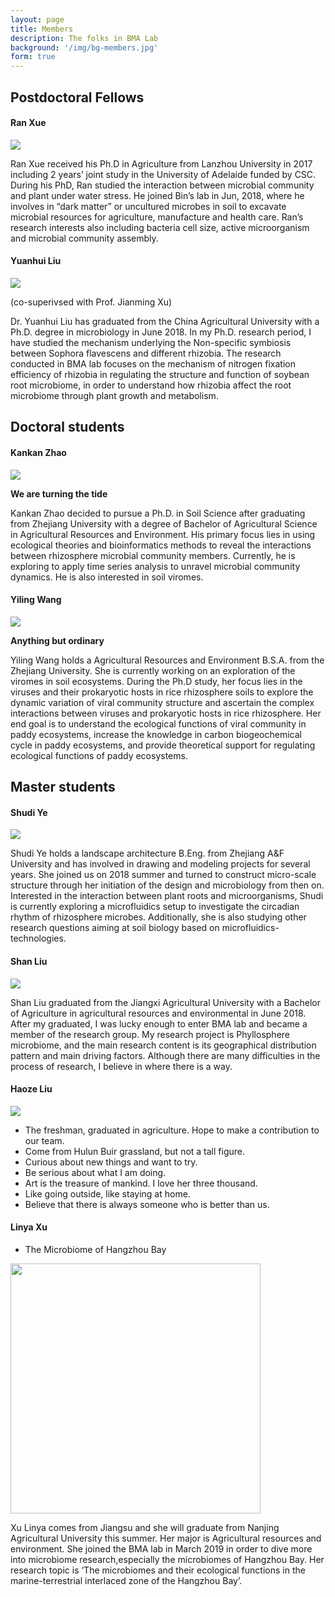 ```yaml
---
layout: page
title: Members
description: The folks in BMA Lab 
background: '/img/bg-members.jpg'
form: true
---
```


## Postdoctoral Fellows

#### Ran Xue

![](img/members/xueran.jpg)

Ran Xue received his Ph.D in Agriculture from Lanzhou University in 2017 including 2 years’ joint study in the University of Adelaide funded by CSC. During his PhD, Ran studied the interaction between microbial community and plant under water stress. He joined Bin’s lab in Jun, 2018, where he involves in “dark matter” or uncultured microbes in soil to excavate microbial resources for agriculture, manufacture and health care. Ran’s research interests also including bacteria cell size, active microorganism and microbial community assembly.

#### Yuanhui Liu
![](img/members/liu2.jpg)

(co-superivsed with Prof. Jianming Xu)

Dr. Yuanhui Liu has graduated from the China Agricultural University with a Ph.D. degree in microbiology in June 2018. In my Ph.D. research period, I have studied the mechanism underlying the Non-specific symbiosis between Sophora flavescens and different rhizobia. The research conducted in BMA lab focuses on the mechanism of nitrogen fixation efficiency of rhizobia in regulating the structure and function of soybean root microbiome, in order to understand how rhizobia affect the root microbiome through plant growth and metabolism.

## Doctoral students

#### Kankan Zhao

![](img/members/zhaokankan.png)

**We are turning the tide**

Kankan Zhao decided to pursue a Ph.D. in Soil Science after graduating from Zhejiang University with a degree of Bachelor of Agricultural Science in Agricultural Resources and Environment. His primary focus lies in using ecological theories and bioinformatics methods to reveal the interactions between rhizosphere microbial community members. Currently, he is exploring to apply time series analysis to unravel microbial community dynamics. He is also interested in soil viromes. 


#### Yiling Wang

![](img/members/wangyiling.jpg)

**Anything but ordinary**

Yiling Wang holds a Agricultural Resources and Environment B.S.A. from the Zhejiang University. She is currently working on an exploration of the viromes in soil ecosystems. During the Ph.D study, her focus lies in the viruses and their prokaryotic hosts in rice rhizosphere soils to explore the dynamic variation of viral community structure and ascertain the complex interactions between viruses and prokaryotic hosts in rice rhizosphere. Her end goal is to understand the ecological functions of viral community in paddy ecosystems, increase the knowledge in carbon biogeochemical cycle in paddy ecosystems, and provide theoretical support for regulating ecological functions of paddy ecosystems. 


## Master students

#### Shudi Ye

![](img/members/sudi.jpg)

Shudi Ye holds a landscape architecture B.Eng. from Zhejiang A&F University and has involved in drawing and modeling projects for several years. She joined us on 2018 summer and turned to construct micro-scale structure through her initiation of the design and microbiology from then on. Interested in the interaction between plant roots and microorganisms, Shudi is currently exploring a microfluidics setup to investigate the circadian rhythm of rhizosphere microbes. Additionally, she is also studying other research questions aiming at soil biology based on microfluidics-technologies.

#### Shan Liu

![](img/members/liushan.png)

Shan Liu graduated from the Jiangxi Agricultural University with a Bachelor of Agriculture in agricultural resources and environmental in June 2018. After my graduated, I was lucky enough to enter BMA lab and became a member of the research group. My research project is Phyllosphere microbiome, and the main research content is its geographical distribution pattern and main driving factors. Although there are many difficulties in the process of research, I believe in where there is a way.

#### Haoze Liu

![](img/members/liu1.jpg)

- The freshman, graduated in agriculture. Hope to make a contribution to our team.
- Come from Hulun Buir grassland, but not a tall figure.
- Curious about new things and want to try.
- Be serious about what I am doing.
- Art is the treasure of mankind. I love her three thousand.
- Like going outside, like staying at home.
- Believe that there is always someone who is better than us.

####  Linya Xu
- The Microbiome of Hangzhou Bay

<img src="img/members/xulinya.jpg"  height="400" width="400">

Xu Linya comes from Jiangsu and she will graduate from Nanjing Agricultural University this summer. Her major is Agricultural resources and environment. She joined the BMA lab in March 2019 in order to dive more into microbiome research,especially the microbiomes of Hangzhou Bay. Her research topic is ‘The microbiomes and their ecological functions in the marine-terrestrial interlaced zone of the Hangzhou Bay’. 
